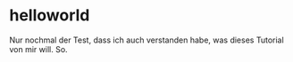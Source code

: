 # helloworld

Nur nochmal der Test, dass ich auch verstanden habe, was dieses Tutorial von mir will.
So.

